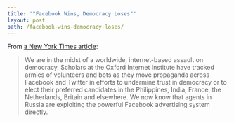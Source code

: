```yaml
---
title: '"Facebook Wins, Democracy Loses"'
layout: post
path: /facebook-wins-democracy-loses/
---
```


From [a New York Times article](https://mobile.nytimes.com/2017/09/08/opinion/facebook-wins-democracy-loses.html):

> We are in the midst of a worldwide, internet-based assault on democracy. Scholars at the Oxford Internet Institute have tracked armies of volunteers and bots as they move propaganda across Facebook and Twitter in efforts to undermine trust in democracy or to elect their preferred candidates in the Philippines, India, France, the Netherlands, Britain and elsewhere. We now know that agents in Russia are exploiting the powerful Facebook advertising system directly.
